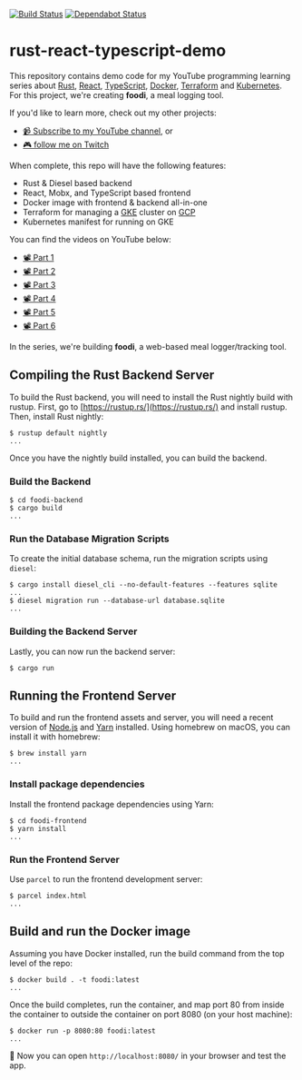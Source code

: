 [![Build Status](https://travis-ci.org/brndnmtthws/rust-react-typescript-demo.svg?branch=master)](https://travis-ci.org/brndnmtthws/rust-react-typescript-demo) [![Dependabot Status](https://api.dependabot.com/badges/status?host=github&repo=brndnmtthws/rust-react-typescript-demo)](https://dependabot.com)

# rust-react-typescript-demo

This repository contains demo code for my YouTube programming learning series about [Rust](https://www.rust-lang.org/), [React](https://reactjs.org/), [TypeScript](https://www.typescriptlang.org/), [Docker](https://docs.docker.com/install/), [Terraform](https://www.terraform.io/) and [Kubernetes](https://kubernetes.io/). For this project, we're creating **foodi**, a meal logging tool.

If you'd like to learn more, check out my other projects:

- [📹 Subscribe to my YouTube channel](https://www.youtube.com/c/BrendenMatthews/live), or
- [🎮 follow me on Twitch](https://www.twitch.tv/brndnmtthws)

When complete, this repo will have the following features:

- Rust & Diesel based backend
- React, Mobx, and TypeScript based frontend
- Docker image with frontend & backend all-in-one
- Terraform for managing a [GKE](https://cloud.google.com/kubernetes-engine/) cluster on [GCP](https://cloud.google.com/)
- Kubernetes manifest for running on GKE

You can find the videos on YouTube below:

- [📽 Part 1](https://youtu.be/-DNF8qkJ0ws)
- [📽 Part 2](https://youtu.be/aRpUbu2wTiA)
- [📽 Part 3](https://youtu.be/GinLXQVqJM4)
- [📽 Part 4](https://youtu.be/daHmhL1UCIs)
- [📽 Part 5](https://youtu.be/xWf3VyThZJY)
- [📽 Part 6](https://youtu.be/KhuZb5mF7C0)

In the series, we're building **foodi**, a web-based meal logger/tracking tool.

## Compiling the Rust Backend Server

To build the Rust backend, you will need to install the Rust nightly build
with rustup. First, go to [https://rustup.rs/](https://rustup.rs/) and
install rustup. Then, install Rust nightly:

```ShellSession
$ rustup default nightly
...
```

Once you have the nightly build installed, you can build the backend.

### Build the Backend

```ShellSession
$ cd foodi-backend
$ cargo build
...
```

### Run the Database Migration Scripts

To create the initial database schema, run the migration scripts using
`diesel`:

```ShellSession
$ cargo install diesel_cli --no-default-features --features sqlite
...
$ diesel migration run --database-url database.sqlite
...
```

### Building the Backend Server

Lastly, you can now run the backend server:

```ShellSession
$ cargo run
```

## Running the Frontend Server

To build and run the frontend assets and server, you will need a recent
version of [Node.js]() and [Yarn](https://yarnpkg.com/en/) installed. Using homebrew on macOS, you can
install it with homebrew:

```ShellSession
$ brew install yarn
...
```

### Install package dependencies

Install the frontend package dependencies using Yarn:

```ShellSession
$ cd foodi-frontend
$ yarn install
...
```

### Run the Frontend Server

Use `parcel` to run the frontend development server:

```ShellSession
$ parcel index.html
...
```

## Build and run the Docker image

Assuming you have Docker installed, run the build command from the top level of the repo:

```ShellSession
$ docker build . -t foodi:latest
...
```

Once the build completes, run the container, and map port 80 from inside the container to outside the container on port 8080 (on your host machine):

```ShellSession
$ docker run -p 8080:80 foodi:latest
...
```

🎉 Now you can open `http://localhost:8080/` in your browser and test the app.
